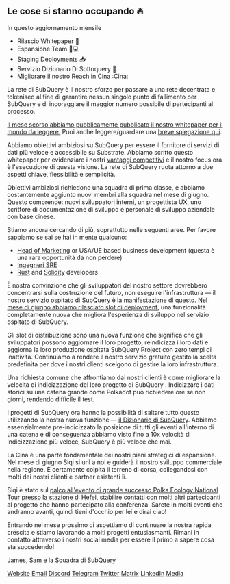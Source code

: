 ## Le cose si stanno occupando 🔥

In questo aggiornamento mensile

-   Rilascio Whitepaper 🎊
-   Espansione Team 👩💻
-   Staging Deployments 📥
-   Servizio Dizionario Di Sottoquery 📖
-   Migliorare il nostro Reach in Cina :Cina:

La rete di SubQuery è il nostro sforzo per passare a una rete decentrata e tokenised al fine di garantire nessun singolo punto di fallimento per SubQuery e di incoraggiare il maggior numero possibile di partecipanti al processo.

[Il mese scorso abbiamo pubblicamente pubblicato il nostro whitepaper per il mondo da leggere.](https://static.subquery.network/whitepaper.pdf) Puoi anche leggere/guardare una [breve spiegazione qui](https://subquery.medium.com/the-subquery-network-a-summary-46cde0acb010).

Abbiamo obiettivi ambiziosi su SubQuery per essere il fornitore di servizi di dati più veloce e accessibile su Substrate. Abbiamo scritto questo whitepaper per evidenziare i nostri [vantaggi competitivi](https://subquery.medium.com/subquery-network-our-goals-and-competitive-advantages-a6efdd544be4) e il nostro focus ora è l'esecuzione di questa visione. La rete di SubQuery ruota attorno a due aspetti chiave, flessibilità e semplicità.

Obiettivi ambiziosi richiedono una squadra di prima classe, e abbiamo costantemente aggiunto nuovi membri alla squadra nel mese di giugno. Questo comprende: nuovi sviluppatori interni, un progettista UX, uno scrittore di documentazione di sviluppo e personale di sviluppo aziendale con base cinese.

Stiamo ancora cercando di più, soprattutto nelle seguenti aree. Per favore sappiamo se sai se hai in mente qualcuno:

-   [Head of Marketing](https://angel.co/company/subquery/jobs/1494376-head-of-marketing) or USA/UE based business development (questa è una rara opportunità da non perdere)
-   [Ingegneri SRE](https://angel.co/company/subquery/jobs/1497942-site-reliability-engineer)
-   [Rust](https://angel.co/company/subquery/jobs/1494414-rust-developer) and [Solidity](https://angel.co/company/subquery/jobs/1494435-solidity-developer) developers

È nostra convinzione che gli sviluppatori del nostro settore dovrebbero concentrarsi sulla costruzione del futuro, non eseguire l'infrastruttura — il nostro servizio ospitato di SubQuery è la manifestazione di questo. [Nel mese di giugno abbiamo rilasciato slot di deployment](https://subquery.medium.com/deployment-slots-are-here-subquery-projects-4fe2629f8858), una funzionalità completamente nuova che migliora l'esperienza di sviluppo nel servizio ospitato di SubQuery.

Gli slot di distribuzione sono una nuova funzione che significa che gli sviluppatori possono aggiornare il loro progetto, reindicizza i loro dati e aggiorna la loro produzione ospitata SubQuery Project con zero tempi di inattività. Continuiamo a rendere il nostro servizio gratuito gestito la scelta predefinita per dove i nostri clienti scelgono di gestire la loro infrastruttura.

Una richiesta comune che affrontiamo dai nostri clienti è come migliorare la velocità di indicizzazione del loro progetto di SubQuery . Indicizzare i dati storici su una catena grande come Polkadot può richiedere ore se non giorni, rendendo difficile il test.

I progetti di SubQuery ora hanno la possibilità di saltare tutto questo utilizzando la nostra nuova funzione — [il Dizionario di SubQuery](https://subquery.medium.com/subquerys-just-got-a-lot-faster-with-the-dictionary-8a7a1447574). Abbiamo essenzialmente pre-indicizzato la posizione di tutti gli eventi all'interno di una catena e di conseguenza abbiamo visto fino a 10x velocità di indicizzazione più veloce, SubQuery è più veloce che mai.

La Cina è una parte fondamentale dei nostri piani strategici di espansione. Nel mese di giugno Siqi si unì a noi e guiderà il nostro sviluppo commerciale nella regione. È certamente colpita il terreno di corsa, collegandosi con molti dei nostri clienti e partner esistenti lì.

Siqi è stato sul [palco all'evento di grande successo Polka Ecology National Tour presso la stazione di Hefei](https://twitter.com/SubQueryNetwork/status/1409696588465721348), stabilire contatti con molti altri partecipanti al progetto che hanno partecipato alla conferenza. Sarete in molti eventi che andranno avanti, quindi tieni d'occhio per lei e dirai ciao!

Entrando nel mese prossimo ci aspettiamo di continuare la nostra rapida crescita e stiamo lavorando a molti progetti entusiasmanti. Rimani in contatto attraverso i nostri social media per essere il primo a sapere cosa sta succedendo!

James, Sam e la Squadra di SubQuery

[Website](https://subquery.network/) <unk> [Email](mailto:hello@subquery.network) <unk> [Discord](https://discord.com/invite/78zg8aBSMG) <unk> [Telegram](https://t.me/subquerynetwork) <unk> [Twitter](https://twitter.com/subquerynetwork) <unk> [Matrix](https://matrix.to/#/#subquery:matrix.org) <unk> [LinkedIn](https://www.linkedin.com/company/subquery) <unk> [Media](https://subquery.medium.com/)